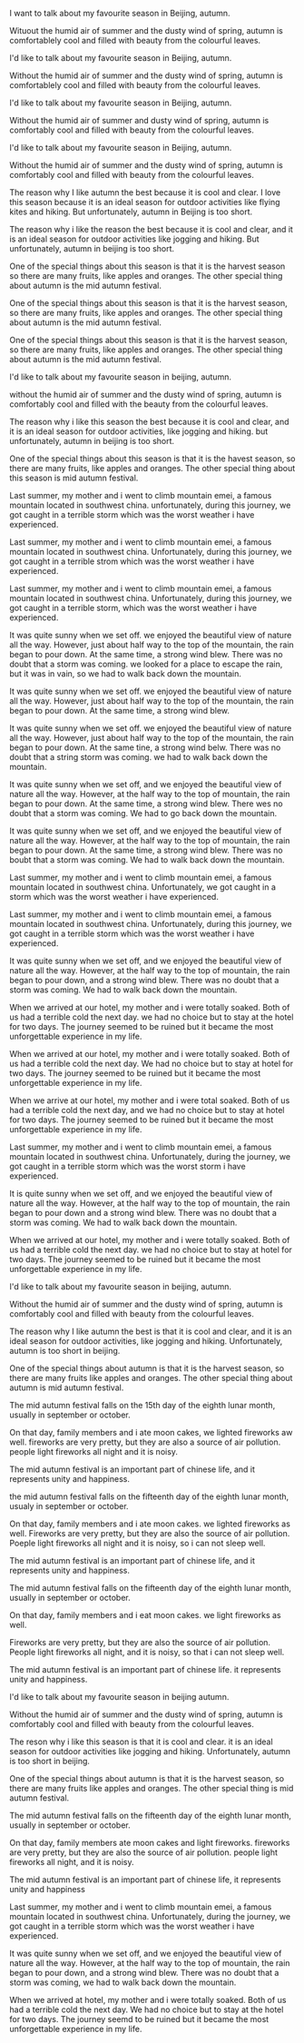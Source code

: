 
I want to talk about my favourite season in Beijing, autumn.

Wituout the humid air of summer and the dusty wind of spring, autumn is comfortablely cool and filled with beauty from the colourful leaves.

I'd like to talk about my favourite season in Beijing, autumn.

Without the humid air of summer and the dusty wind of spring, autumn is comfortablely cool and filled with beauty from the colourful leaves.

I'd like to talk about my favourite season in Beijing, autumn.

Without the humid air of summer and dusty wind of spring, autumn is comfortably cool and filled with beauty from the colourful leaves.

I'd like to talk about my favourite season in Beijing, autumn.

Without the humid air of summer and the dusty wind of spring, autumn is comfortably cool and filled with beauty from the colourful leaves.

The reason why I like autumn the best because it is cool and clear. I love this season because it is an ideal season for outdoor activities like flying kites and hiking. But unfortunately, autumn in Beijing is too short.

The reason why i like the reason the best because it is cool and clear, and it is an ideal season for outdoor activities like jogging and hiking. But unfortunately, autumn in beijing is too short.

One of the special things about this season is that it is the harvest season so there are many fruits, like apples and oranges. The other special thing about autumn is the mid autumn festival.

One of the special things about this season is that it is the harvest season, so there are many fruits, like apples and oranges. The other special thing about autumn is the mid autumn festival.

One of the special things about this season is that it is the harvest season, so there are many fruits, like apples and oranges. The other special thing about autumn is the mid autumn festival.






I'd like to talk about my favourite season in beijing, autumn.

without the humid air of summer and the dusty wind of spring, autumn is comfortably cool and filled with the beauty from the colourful leaves.

The reason why i like this season the best because it is cool and clear, and it is an ideal season for outdoor activities, like jogging and hiking. but unfortunately, autumn in beijing is too short.

One of the special things about this season is that it is the havest season, so there are many fruits, like apples and oranges. The other special thing about this season is mid autumn festival.



Last summer, my mother and i went to climb mountain emei, a famous mountain located in southwest china. unfortunately, during this journey, we got caught in a terrible storm which was the worst weather i have experienced.



Last summer, my mother and i went to climb mountain emei, a famous mountain located in southwest china. Unfortunately, during this journey, we got caught in a terrible strom which was the worst weather i have experienced.

Last summer, my mother and i went to climb mountain emei, a famous mountain located in southwest china. Unfortunately, during this journey, we got caught in a terrible storm, which was the worst weather i have experienced.

It was quite sunny when we set off. we enjoyed the beautiful view of nature all the way. However, just about half way to the top of the mountain, the rain began to pour down. At the same time, a strong wind blew. There was no doubt that a storm was coming. we looked for a place to escape the rain, but it was in vain, so we had to walk back down the mountain.

It was quite sunny when we set off. we enjoyed the beautiful view of nature all the way. However, just about half way to the top of the mountain, the rain began to pour down. At the same time, a strong wind blew.

It was quite sunny when we set off. we enjoyed the beautiful view of nature all the way. However, just about half way to the top of the mountain, the rain began to pour down. At the same tine, a strong wind belw. There was no doubt that a string storm was coming. we had to walk back down the mountain.


It was quite sunny when we set off, and we enjoyed the beautiful view of nature all the way. However, at the half way to the top of mountain, the rain began to pour down. At the same time, a strong wind blew. There wes no doubt that a storm was coming. We had to go back down the mountain.


It was quite sunny when we set off, and we enjoyed the beautiful view of nature all the way. However, at the half way to the top of mountain, the rain began to pour down. At the same time, a strong wind blew. There was no boubt that a storm was coming. We had to walk back down the mountain.

Last summer, my mother and i went to climb mountain emei, a famous mountain located in southwest china. Unfortunately, we got caught in a storm which was the worst weather i have experienced.

Last summer, my mother and i went to climb mountain emei, a famous mountain located in southwest china. Unfortunately, during this journey, we got caught in a terrible storm which was the worst weather i have experienced.

It was quite sunny when we set off, and we enjoyed the beautiful view of nature all the way. However, at the half way to the top of mountain, the rain began to pour down, and a strong wind blew. There was no doubt that a storm was coming. We had to walk back down the mountain.

When we arrived at our hotel, my mother and i were totally soaked. Both of us had a terrible cold the next day. we had no choice but to stay at the hotel for two days. The journey seemed to be ruined but it became the most unforgettable experience in my life.

When we arrived at our hotel, my mother and i were totally soaked. Both of us had a terrible cold the next day. We had no choice but to stay at hotel for two days. The journey seemed to be ruined but it became the most unforgettable experience in my life.


When we arrive at our hotel, my mother and i were total soaked. Both of us had a terrible cold the next day, and we had no choice but to stay at hotel for two days. The journey seemed to be ruined but it became the most unforgettable experience in my life.


Last summer, my mother and i went to climb mountain emei, a famous mountain located in southwest china. Unfortunately, during the journey, we got caught in a terrible storm which was the worst storm i have experienced.

It is quite sunny when we set off, and we enjoyed the beautiful view of nature all the way. However, at the half way to the top of mountain, the rain began to pour down and a strong wind blew. There was no doubt that a storm was coming. We had to walk back down the mountain.

When we arrived at our hotel, my mother and i were totally soaked. Both of us had a terrible cold the next day. we had no choice but to stay at hotel for two days. The journey seemed to be ruined but it became the most unforgettable experience in my life.


I'd like to talk about my favourite season in beijing, autumn.

Without the humid air of summer and the dusty wind of spring, autumn is comfortably cool and filled with beauty from the colourful leaves.

The reason why I like autumn the best is that it is cool and clear, and it is an ideal season for outdoor activities, like jogging and hiking. Unfortunately, autumn is too short in beijing.

One of the special things about autumn is that it is the harvest season, so there are many fruits like apples and oranges. The other special thing about autumn is mid autumn festival.

The mid autumn festival falls on the 15th day of the eighth lunar month, usually in september or october.

On that day, family members and i ate moon cakes, we lighted fireworks aw well. fireworks are very pretty, but they are also a source of air pollution. people light fireworks all night and it is noisy.

The mid autumn festival is an important part of chinese life, and it represents unity and happiness.

the mid autumn festival falls on the fifteenth day of the eighth lunar month, usualy in september or october.

On that day, family members and i ate moon cakes. we lighted fireworks as well. Fireworks are very pretty, but they are also the source of air pollution. Poeple light fireworks all night and it is noisy, so i can not sleep well.

The mid autumn festival is an important part of chinese life, and it represents unity and happiness.

The mid autumn festival falls on the fifteenth day of the eighth lunar month, usually in september or october.

On that day, family members and i eat moon cakes. we light fireworks as well.

Fireworks are very pretty, but they are also the source of air pollution. People light fireworks all night, and it is noisy, so that i can not sleep well.

The mid autumn festival is an important part of chinese life. it represents unity and happiness.

I'd like to talk about my favourite season in beijing autumn.

Without the humid air of summer and the dusty wind of spring, autumn is comfortably cool and filled with beauty from the colourful leaves.

The reson why i like this season is that it is cool and clear. it is an ideal season for outdoor activities like jogging and hiking. Unfortunately, autumn is too short in beijing.

One of the special things about autumn is that it is the harvest season, so there are many fruits like apples and oranges. The other special thing is mid autumn festival.

The mid autumn festival falls on the fifteenth day of the eighth lunar month, usually in september or october.

On that day, family members ate moon cakes and light fireworks. fireworks are very pretty, but they are also the source of air pollution. people light fireworks all night, and it is noisy.

The mid autumn festival is an important part of chinese life, it represents unity and happiness

Last summer, my mother and i went to climb mountain emei, a famous mountain located in southwest china. Unfortunately, during the journey, we got caught in a terrible storm which was the worst weather i have experienced.

It was quite sunny when we set off, and we enjoyed the beautiful view of nature all the way. However, at the half way to the top of mountain, the rain began to pour down, and a strong wind blew. There was no doubt that a storm was coming, we had to walk back down the mountain.

When we arrived at hotel, my mother and i were totally soaked. Both of us had a terrible cold the next day. We had no choice but to stay at the hotel for two days. The journey seemd to be ruined but it became the most unforgettable experience in my life.

